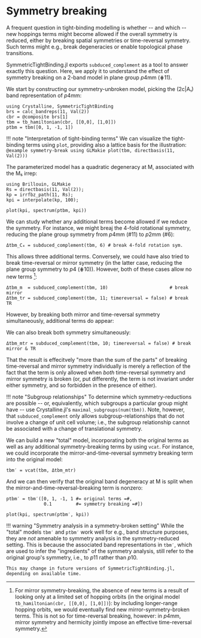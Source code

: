 # Symmetry breaking

A frequent question in tight-binding modelling is whether -- and which -- new hoppings terms might become allowed if the overall symmetry is reduced, either by breaking spatial symmetries or time-reversal symmetry. Such terms might e.g., break degeneracies or enable topological phase transitions.

SymmetricTightBinding.jl exports `subduced_complement` as a tool to answer exactly this question. Here, we apply it to understand the effect of symmetry breaking on a 2-band model in plane group *p*4mm (⋕11).

We start by constructing our symmetry-unbroken model, picking the (2c|A₁) band representation of *p*4mm:

```@repl symmetry-break
using Crystalline, SymmetricTightBinding
brs = calc_bandreps(11, Val(2))
cbr = @composite brs[1]
tbm = tb_hamiltonian(cbr, [[0,0], [1,0]])
ptbm = tbm([0, 1, -1, 1])
```

!!! note "Interpretation of tight-binding terms"
    We can visualize the tight-binding terms using `plot`, providing also a lattice basis for the illustration:
    ```@example symmetry-break
    using GLMakie
    plot(tbm, directbasis(11, Val(2)))
    ```

The parameterized model has a quadratic degeneracy at M, associated with the M₅ irrep:

```@repl symmetry-break
using Brillouin, GLMakie
Rs = directbasis(11, Val(2));
kp = irrfbz_path(11, Rs);
kpi = interpolate(kp, 100);
```

```@example symmetry-break
plot(kpi, spectrum(ptbm, kpi))
```

We can study whether any additional terms become allowed if we reduce the symmetry. For instance, we might breaj the 4-fold rotational symmetry, reducing the plane group symmetry from *p*4mm (#11) to *p*2mm (#6):

```@repl symmetry-break
Δtbm_C₄ = subduced_complement(tbm, 6) # break 4-fold rotation sym.
```

This allows three additional terms. Conversely, we could have also tried to break time-reversal or mirror symmetry (in the latter case, reducing the plane group symmetry to *p*4 (⋕10)). However, both of these cases allow no new terms [^1]:

```@repl symmetry-break
Δtbm_m  = subduced_complement(tbm, 10)                       # break mirror
Δtbm_tr = subduced_complement(tbm, 11; timereversal = false) # break TR
```

[^1]: For mirror symmetry-breaking, the absence of new terms is a result of looking only at a limited set of hopping orbits (in the original model `tb_hamiltonian(cbr, [[0,0], [1,0]])`): by including longer-range hopping orbits, we would eventually find new mirror-symmetry-broken terms. This is not so for time-reversal breaking, however: in *p*4mm, mirror symmetry and hermicity jointly impose an effective time-reversal symmetry.

However, by breaking both mirror and time-reversal symmetry simultaneously, additional terms do appear:

We can also break both symmetry simultaneously:

```@repl symmetry-break
Δtbm_mtr = subduced_complement(tbm, 10; timereversal = false) # break mirror & TR
```

That the result is effecitvely "more than the sum of the parts" of breaking time-reversal and mirror symmetry individually is merely a reflection of the fact that the term is only allowed when _both_ time-reversal symmetry and mirror symmetry is broken (or, put differently, the term is not invariant under either symmetry, and so forbidden in the presence of either).

!!! note "Subgroup relationships"
    To determine which symmetry-reductions are possible -- or, equivalently, which subgroups a particular group might have -- use Crystalline.jl's `maximal_subgroups(num(tbm))`.
    Note, however, that `subduced_complement` only allows subgroup-relationships that do not involve a change of unit cell volume; i.e., the subgroup relationship cannot be associated with a change of translational symmetry.

We can build a new "total" model, incorporating both the original terms as well as any additional symmetry-breaking terms by using `vcat`. For instance, we could incorporate the mirror-and-time-reversal symmetry breaking term into the original model:

```@repl symmetry-break
tbm′ = vcat(tbm, Δtbm_mtr)
```

And we can then verify that the original band degeneracy at M is split when the mirror-and-time-reversal-breaking term is nonzero:
```@repl symmetry-break
ptbm′ = tbm′([0, 1, -1, 1 #= original terms =#,
              0.1         #= symmetry breaking =#])
```

```@example symmetry-break
plot(kpi, spectrum(ptbm′, kpi))
```

!!! warning "Symmetry analysis in a symmetry-broken setting"
    While the "total" models `tbm′` and `ptbm′` work well for e.g., band structure purposes, they are _not_ amenable to symmetry analysis in the symmetry-reduced setting. This is because the associated band representations in `tbm′`, which are used to infer the "ingredients" of the symmetry analysis, still refer to the original group's symmetry, i.e., to *p*11 rather than *p*10.

    This may change in future versions of SymmetricTightBinding.jl, depending on available time.

